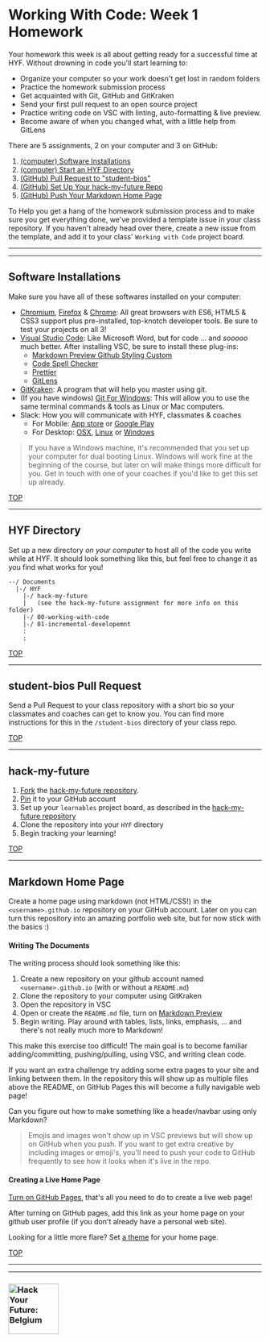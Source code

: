# Working With Code: Week 1 Homework

Your homework this week is all about getting ready for a successful time at HYF.  Without drowning in code you'll start learning to:

* Organize your computer so your work doesn't get lost in random folders
* Practice the homework submission process
* Get acquainted with Git, GitHub and GitKraken
* Send your first pull request to an open source project
* Practice writing code on VSC with linting, auto-formatting & live preview.
* Become aware of when you changed what, with a little help from GitLens

There are 5 assignments, 2 on your computer and 3 on GitHub:

1. [(computer) Software Installations](#software-installations)
1. [(computer) Start an HYF Directory](#hyf-directory)
1. [(GitHub) Pull Request to "student-bios"](#student-bios-pull-request)
1. [(GitHub) Set Up Your hack-my-future Repo](#hack-my-future)
1. [(GitHub) Push Your Markdown Home Page](#markdown-home-page)


To Help you get a hang of the homework submission process and to make sure you get everything done, we've provided a template issue in your class repository.  If you haven't already head over there, create a new issue from the template, and add it to your class' `Working with Code` project board.

---


---

## Software Installations

Make sure you have all of these softwares installed on your computer:

* [Chromium](https://download-chromium.appspot.com/), [Firefox](https://www.mozilla.org/en-US/firefox/developer/) & [Chrome](https://www.google.com/chrome/): All great browsers with ES6, HTML5 & CSS3 support plus pre-installed, top-knotch developer tools. Be sure to test your projects on all 3!
* [Visual Studio Code](https://code.visualstudio.com/download): Like Microsoft Word, but for code ...  and _sooooo_ much better.  After installing VSC, be sure to install these plug-ins:
    * [Markdown Preview Github Styling Custom](https://marketplace.visualstudio.com/items?itemName=dmodalek.markdown-preview-github-styles-custom)
    * [Code Spell Checker](https://marketplace.visualstudio.com/items?itemName=streetsidesoftware.code-spell-checker)
    * [Prettier](https://marketplace.visualstudio.com/items?itemName=esbenp.prettier-vscode#overview)
    * [GitLens](https://marketplace.visualstudio.com/items?itemName=eamodio.gitlens)
* [GitKraken](https://www.gitkraken.com/download): A program that will help you master using git.
* (If you have windows) [Git For Windows](https://gitforwindows.org/): This will allow you to use the same terminal commands & tools as Linux or Mac computers.
* Slack: How you will communicate with HYF, classmates & coaches
   * For Mobile: [App store](https://itunes.apple.com/nl/app/slack/id803453959?mt=12) or [Google Play](https://play.google.com/store/apps/details?id=com.Slack&hl=nl)
   * For Desktop: [OSX](https://slack.com/downloads/osx), [Linux](https://slack.com/intl/en-be/downloads/linux) or [Windows](https://slack.com/downloads/windows)

> If you have a Windows machine, it's recommended that you set up your computer for dual booting Linux.  Windows will work fine at the beginning of the course, but later on will make things more difficult for you. Get in touch with one of your coaches if you'd like to get this set up already.

[TOP](#working-with-code--week-1-homework)

---

## HYF Directory

Set up a new directory *on your computer* to host all of the code you write while at HYF.  It should look something like this, but feel free to change it as you find what works for you!

```
--/ Documents
  |-/ HYF
    |-/ hack-my-future
    |   (see the hack-my-future assignment for more info on this folder)
    |-/ 00-working-with-code
    |-/ 01-incremental-developemnt
    :
    :
```


[TOP](#working-with-code--week-1-homework)

---

## student-bios Pull Request

Send a Pull Request to your class repository with a short bio so your classmates and coaches can get to know you.  You can find more instructions for this in the `/student-bios` directory of your class repo.


[TOP](#working-with-code--week-1-homework)

---

## hack-my-future

1. [Fork](https://help.github.com/en/github/getting-started-with-github/fork-a-repo) the [hack-my-future repository](https://github.com/HackYourFutureBelgium/hack-my-future).
1. [Pin](https://github.blog/2016-06-16-pin-repositories-to-your-github-profile/) it to your GitHub account
1. Set up your `learnables` project board, as described in the [hack-my-future repository](https://github.com/HackYourFutureBelgium/hack-my-future)
1. Clone the repository into your `HYF` directory
1. Begin tracking your learning!


[TOP](#working-with-code--week-1-homework)

---

## Markdown Home Page

Create a home page using markdown (not HTML/CSS!) in the `<username>.github.io` repository on your GitHub account. Later on you can turn this repository into an amazing portfolio web site, but for now stick with the basics :)

#### Writing The Documents

The writing process should look something like this:

1. Create a new repository on your github account named `<username>.github.io` (with or without a `README.md`)
1. Clone the repository to your computer using GitKraken
1. Open the repository in VSC
1. Open or create the `README.md` file, turn on [Markdown Preview](https://marketplace.visualstudio.com/items?itemName=dmodalek.markdown-preview-github-styles-custom)
1. Begin writing.  Play around with tables, lists, links, emphasis, ... and there's not really much more to Markdown!

This make this exercise too difficult! The main goal is to become familiar adding/committing, pushing/pulling, using VSC, and writing clean code.

If you want an extra challenge try adding some extra pages to your site and linking between them.  In the repository this will show up as multiple files above the README, on GitHub Pages this will become a fully navigable web page!

Can you figure out how to make something like a header/navbar using only Markdown?

> Emojis and images won't show up in VSC previews but will show up on GitHub when you push.  If you want to get extra creative by including images or emoji's, you'll need to push your code to GitHub frequently to see how it looks when it's live in the repo.

#### Creating a Live Home Page

[Turn on GitHub Pages](https://www.thinkful.com/learn/a-guide-to-using-github-pages/), that's all you need to do to create a live web page!

After turning on GitHub pages, add this link as your home page on your github user profile (if you don't already have a personal web site).

Looking for a little more flare?  Set [a theme](https://pages.github.com/themes/) for your home page.

[TOP](#working-with-code--week-1-homework)

---
---

### <a href="https://hackyourfuture.be" target="_blank"><img src="https://user-images.githubusercontent.com/18554853/63941625-4c7c3d00-ca6c-11e9-9a76-8d5e3632fe70.jpg" width="100" height="100" alt="Hack Your Future: Belgium"></a>

